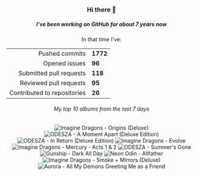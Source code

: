 <div align="center">
  <h3>Hi there 👋</h3>
  <h5>I've been working on GitHub for about 7 years now</h5>
  <p>In that time I've:</p>
  <table>
    <tr>
      <td align="right">Pushed commits</td>
      <td><strong>1772</strong></td>
    </tr>
    <tr>
      <td align="right">Opened issues</td>
      <td><strong>96</strong></td>
    </tr>
    <tr>
      <td align="right">Submitted pull requests</td>
      <td><strong>118</strong></td>
    </tr>
    <tr>
      <td align="right">Reviewed pull requests</td>
      <td><strong>95</strong></td>
    </tr>
    <tr>
      <td align="right">Contributed to repositories</td>
      <td><strong>26</strong></td>
    </tr>
  </table>

</div>
<!-- [![GitHub Streak](https://streak-stats.demolab.com?user=darynwhite&theme=dark&hide_border=true&date_format=%5BY.%5Dn.j&background=45%2C192ED0%2C000000)](https://git.io/streak-stats) -->

<div align="center">
  <h6>My top 10 albums from the last 7 days</h6>
</div>


<!-- lastfm -->
<p align="center"><img src="https://lastfm.freetls.fastly.net/i/u/64s/22fae11f52714165e3efeca3c14084ea.jpg" title="Imagine Dragons - Origins (Deluxe)"> <img src="https://lastfm.freetls.fastly.net/i/u/64s/3a732f7dd6ddc9f50e84c97875b6192c.jpg" title="ODESZA - A Moment Apart (Deluxe Edition)"> <img src="https://lastfm.freetls.fastly.net/i/u/64s/9860fdfacd6830fb8a3e08cde581acac.jpg" title="ODESZA - In Return (Deluxe Edition)"> <img src="https://lastfm.freetls.fastly.net/i/u/64s/8c77e9f509c4dd3bca8d3ac6b5344ce5.png" title="Imagine Dragons - Evolve"> <img src="https://lastfm.freetls.fastly.net/i/u/64s/0553855155afbee981f9e460021522c5.jpg" title="Imagine Dragons - Mercury - Acts 1 & 2"> <img src="https://lastfm.freetls.fastly.net/i/u/64s/85ee26d039d6495895f5e952d4df35d9.jpg" title="ODESZA - Summer's Gone"> <img src="https://lastfm.freetls.fastly.net/i/u/64s/c2402f6c2f3b47ab134051c80ed6f480.jpg" title="Gunship - Dark All Day"> <img src="https://lastfm.freetls.fastly.net/i/u/64s/fdcd8a3afa4a5584cc585c5ee6d06873.jpg" title="Neon Odin - Allfather"> <img src="https://lastfm.freetls.fastly.net/i/u/64s/b938f19d58317fbc311d641a93e5289f.jpg" title="Imagine Dragons - Smoke + Mirrors (Deluxe)"> <img src="https://lastfm.freetls.fastly.net/i/u/64s/37fd0fc15ff5e506a1cade4bb9a963dd.png" title="Aurora - All My Demons Greeting Me as a Friend"> </p>
